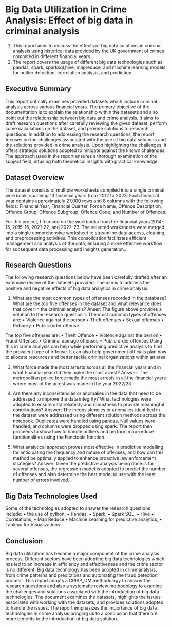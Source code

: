 # Big Data Utilization in Crime Analysis: Effect of big data in criminal analysis
1. This report aims to discuss the effects of big data solutions in criminal analysis using historical data provided by the UK government of crimes commited in different financial years.
2. The report covers the usage of different big data technologies such as pandas, spark, sparksql,hive, mapreduce, and machine learning models for outlier detection, correlation analysis, and prediction.

## Executive Summary
This report critically examines provided datasets which include criminal analysis across various financial years. The primary objective of the documentation is to explain the relationship within the datasets and also point out the relationship between big data and crime analysis. It aims to draft research questions after carefully reviewing the given dataset, perform some calculations on the dataset, and provide solutions to research questions. 
In addition to addressing the research questions, the report focuses on the challenges associated with the use of big data solutions and the solutions provided in crime analysis. Upon highlighting the challenges, it offers strategic solutions adopted to mitigate against the known challenges. The approach used in the report ensures a thorough examination of the subject field, infusing both theoretical insights with practical knowledge.

## Dataset Overview
The dataset consists of multiple worksheets compiled into a single criminal workbook, spanning 13 financial years from 2012 to 2023. Each financial year contains approximately 27,000 rows and 8 columns with the following fields: Financial Year, Financial Quarter, Force Name, Offence Description, Offence Group, Offence Subgroup, Offence Code, and Number of Offences.

For this project, I focused on the workbooks from the financial years 2014-15, 2015-16, 2021-22, and 2022-23. The selected worksheets were merged into a single comprehensive worksheet to streamline data access, cleaning, and preprocessing activities. This consolidation facilitates efficient management and analysis of the data, ensuring a more effective workflow for subsequent data processing and insights generation..

## Research Questions
The following research questions below have been carefully drafted after an extensive review of the datasets provided. The aim is to address the positive and negative effects of big data analytics in crime analysis.
1.	What are the most common types of offenses recorded in the database? What are the top five offenses in the dataset and what relevance does that cover in the criminal analysis?
Anser: The figure above provides a solution to the research question 1.
The most common types of offenses are:
•	Violence against the person
•	Theft offenses
•	Sexual offenses
•	Robbery
•	Public order offense

The top five offenses are:
•	Theft Offence
•	Violence against the person
•	Fraud Offenses
•	Criminal damage offenses
•	Public order offenses
Using this in crime analysis can help while performing predictive analysis to find the prevalent type of offense. It can also help government officials plan how to allocate resources and better tackle criminal organizations within an area


3.	What force made the most arrests across all the financial years and in what financial year did they make the most arrest?
Answer: The metropolitan police force made the most arrests in all the financial years where most of the arrest was made in the year 2022/23

5.	Are there any inconsistencies or anomalies in the data that need to be addressed to improve the data integrity? What technologies were adopted to ensure data reliability and robustness to provide meaningful contributions?
Answer: The inconsistencies or anomalies identified in the dataset were addressed using different solution methods across the notebook. Duplicates were handled using pandas, Null values were handled, and columns were dropped using spark. The report then proceeds to show how to handle outliers and perform map-reduce functionalities using the Functools function.

7.	What analytical approach proves most effective in predictive modelling for anticipating the frequency and nature of offenses, and how can this method be optimally applied to enhance proactive law enforcement strategies?
Answer: Given the predictive analysis being done is for several offenses, the regression model is adopted to predict the number of offenses and also determine the best model to use with the least number of errors involved.

## Big Data Technologies Used
Some of the technologies adopted to answer the research questions include:
•	the use of python, 
•	Pandas, 
•	Spark, 
•	Spark SQL,
•	Hive
•	Correlations,
•	Map Reduce
•	Machine Learning for predictive analytics, 
•	Tableau for Visualizations.

## Conclusion
Big data utilization has become a major component of the crime analysis process. Different sectors have been adopting big data technologies which has led to an increase in efficiency and effectiveness and the crime sector is no different. Big data technology has been adopted in crime analysis, from crime patterns and predictions and automating the fraud detection process.
This report adopts a CRISP_DM methodology to answer the research questions and also a systematic review methodology to examine the challenges and solutions associated with the introduction of big data technologies.
The document examines the datasets, highlights the issues associated with working with the datasets, and provides solutions adopted to handle the issues. The report emphasizes the importance of big data technologies in crime analysis bringing us to a conclusion that there are more benefits to the introduction of big data solution.

